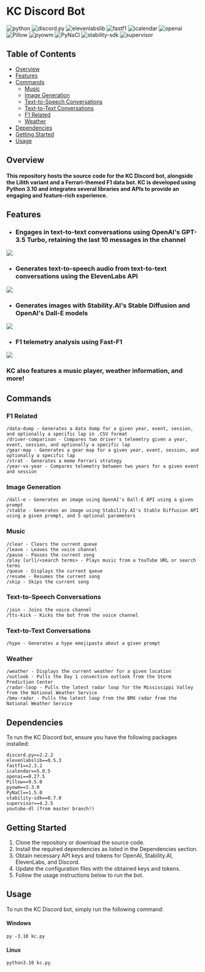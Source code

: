 # KC Discord Bot
![python](https://img.shields.io/badge/Python-3.10-blue)
![discord.py](https://img.shields.io/badge/discord.py-2.2.2-blue)
![elevenlabslib](https://img.shields.io/badge/elevenlabslib-0.5.3-blue)
![fastf1](https://img.shields.io/badge/fastf1-2.3.2-blue)
![icalendar](https://img.shields.io/badge/icalendar-5.0.5-blue)
![openai](https://img.shields.io/badge/openai-0.27.5-blue)
![Pillow](https://img.shields.io/badge/Pillow-9.5.0-blue)
![pyowm](https://img.shields.io/badge/pyowm-3.3.0-blue)
![PyNaCl](https://img.shields.io/badge/PyNaCl-1.5.0-blue)
![stability-sdk](https://img.shields.io/badge/stability_sdk-0.7.0-blue)
![supervisor](https://img.shields.io/badge/supervisor-4.2.5-blue)


## Table of Contents
- [Overview](#overview)
- [Features](#features)
- [Commands](#commands)
  - [Music](#music)
  - [Image Generation](#image-generation)
  - [Text-to-Speech Conversations](#text-to-speech-conversations)
  - [Text-to-Text Conversations](#text-to-text-conversations)
  - [F1 Related](#f1-related)
  - [Weather](#weather)
- [Dependencies](#dependencies)
- [Getting Started](#getting-started)
- [Usage](#usage)

## Overview
#### This repository hosts the source code for the KC Discord bot, alongside the Lilith variant and a Ferrari-themed F1 data bot. KC is developed using Python 3.10 and integrates several libraries and APIs to provide an engaging and feature-rich experience.

## Features

- ### Engages in text-to-text conversations using OpenAI's GPT-3.5 Turbo, retaining the last 10 messages in the channel
![](./images/ttt-generation.png)

- ### Generates text-to-speech audio from text-to-text conversations using the ElevenLabs API
![](./images/tts-generation.png)

- ### Generates images with Stability.AI's Stable Diffusion and OpenAI's Dall-E models
![](./images/image-generation.png)

- ### F1 telemetry analysis using Fast-F1
![](./images/telemetry-analysis.png)

### KC also features a music player, weather information, and more!

## Commands
### F1 Related
```
/data-dump - Generates a data dump for a given year, event, session, and optionally a specific lap in .CSV format
/driver-comparison - Compares two driver's telemetry given a year, event, session, and optionally a specific lap
/gear-map - Generates a gear map for a given year, event, session, and optionally a specific lap
/strat - Generates a meme Ferrari strategy
/year-vs-year - Compares telemetry between two years for a given event and session
```
### Image Generation
```
/dall-e - Generates an image using OpenAI's Dall-E API using a given prompt
/stable - Generates an image using Stability.AI's Stable Diffusion API using a given prompt, and 5 optional parameters
```
### Music
```
/clear - Clears the current queue
/leave - Leaves the voice channel
/pause - Pauses the current song
/play [url]/<search terms> - Plays music from a YouTube URL or search terms
/queue - Displays the current queue
/resume - Resumes the current song
/skip - Skips the current song
```
### Text-to-Speech Conversations
```
/join - Joins the voice channel
/tts-kick - Kicks the bot from the voice channel
```
### Text-to-Text Conversations
```
/hype - Generates a hype emojipasta about a given prompt
```
### Weather
```
/weather - Displays the current weather for a given location
/outlook - Pulls the Day 1 convective outlook from the Storm Prediction Center
/radar-loop - Pulls the latest radar loop for the Mississippi Valley from the National Weather Service
/bmx-radar - Pulls the latest loop from the BMX radar from the National Weather Service
```


## Dependencies
To run the KC Discord bot, ensure you have the following packages installed:

```
discord.py==2.2.2
elevenlabslib==0.5.3
fastf1==2.3.2
icalendar==5.0.5
openai==0.27.5
Pillow==9.5.0
pyowm==3.3.0
PyNaCl==1.5.0
stability-sdk==0.7.0
supervisor==4.2.5
youtube-dl (from master branch!)
```

## Getting Started
1. Clone the repository or download the source code.
2. Install the required dependencies as listed in the Dependencies section.
3. Obtain necessary API keys and tokens for OpenAI, Stability.AI, ElevenLabs, and Discord.
4. Update the configuration files with the obtained keys and tokens.
5. Follow the usage instructions below to run the bot.

## Usage
To run the KC Discord bot, simply run the following command:

#### Windows
```
py -3.10 kc.py
```

#### Linux
```
python3.10 kc.py
```


